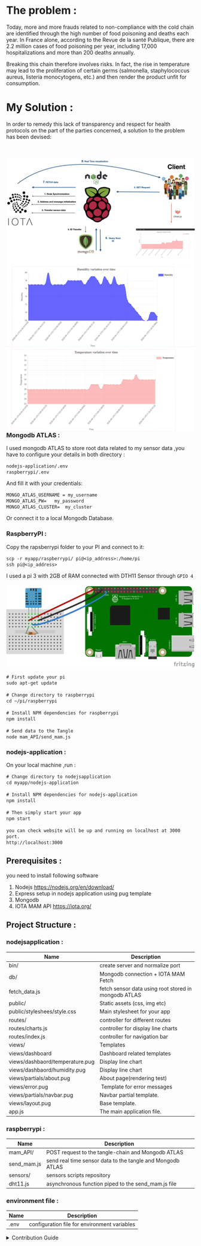 

# The problem :

Today, more and more frauds related to non-compliance with the cold chain are identified through the high number of food poisoning and deaths each year.
In France alone, according to the Revue de la santé Publique, there are 2.2 million cases of food poisoning per year, including 17,000 hospitalizations and more than 200 deaths annually.

Breaking this chain therefore involves risks. In fact, the rise in temperature may lead to the proliferation of certain germs (salmonella, staphylococcus aureus, listeria monocytogens, etc.) and then render the product unfit for consumption.

# My Solution :
In order to remedy this lack of transparency and respect for health protocols on the part of the parties concerned, a solution to the problem has been devised:


<br></br>
<img src="./img/project.png">
<img align="right"  src="./img/humidity.png">
<img align="left"  src="./img/temperature.png">



### Mongodb ATLAS :
I used mongodb ATLAS to store root data related to my sensor data ,you have to configure your details in both directory :

```
nodejs-application/.env 
raspberrypi/.env
```
And fill it with your credentials:
```
MONGO_ATLAS_USERNAME = my_username
MONGO_ATLAS_PW=   my_password
MONGO_ATLAS_CLUSTER=  my_cluster
```

Or connect it to a local Mongodb Database.


### RaspberryPI :
Copy the rapsberrypi folder to your PI and connect to it:
```
scp -r myapp/raspberrypi/ pi@<ip_address>:/home/pi
ssh pi@<ip_address>
```

I used a pi 3 with 2GB of RAM connected with DTH11 Sensor through  ```GPIO 4```
<br></br>
<img src="./img/dht11-pi.png">

```
# First update your pi
sudo apt-get update

# Change directory to raspberrypi
cd ~/pi/raspberrypi 

# Install NPM dependencies for raspberrypi 
npm install 

# Send data to the Tangle
node mam_API/send_mam.js
```
### nodejs-application :

On your local machine ,run :
```
# Change directory to nodejsapplication 
cd myapp/nodejs-application  

# Install NPM dependencies for nodejs-application 
npm install

# Then simply start your app
npm start

you can check website will be up and running on localhost at 3000 port.
http://localhost:3000
```

## Prerequisites : 

you need to install following software 
1)	Nodejs https://nodejs.org/en/download/
2)	Express setup in nodejs application using pug template
3)	Mongodb
5)	IOTA  MAM API https://iota.org/


## Project Structure :
### nodejsapplication :
Name | Description
-- | --
bin/ | create server and normalize port
db/ | Mongodb connection + IOTA MAM Fetch
fetch_data.js | fetch sensor data using root stored in mongodb ATLAS 
public/ | Static assets (css, img etc)
public/styleshees/style.css | Main stylesheet for your app
routes/ | controller for different routes
routes/charts.js | controller for display line charts  
routes/index.js | controller for navigation bar
views/ | Templates
views/dashboard | Dashboard related templates
views/dashbaord/temperature.pug | Display line chart
views/dashbaord/humidity.pug | Display line chart
views/partials/about.pug | About page(rendering test)
views/error.pug |  Template for error messages
views/partials/navbar.pug | Navbar partial template.
views/layout.pug | Base template.
app.js | The main application file.

### raspberrypi :
Name | Description
-- | --
mam_API/ | POST request to the tangle-chain and Mongodb ATLAS  
send_mam.js | send real time sensor data to the tangle and Mongodb ATLAS
sensors/ | sensors scripts  repository 
dht11.js | asynchronous function piped to the send_mam.js file

### environment file :
Name | Description
-- | --
.env | configuration file for environment variables


<details>
  <summary>Contribution Guide</summary>
  
  1. Fork the repository.

2. Clone the fork to your local machine and add upstream remote:

```sh
git clone https://github.com/<your username>/material-ui.git
cd material-ui
git remote add upstream https://github.com/mui-org/material-ui.git
```

3. Synchronize your local `next` branch with the upstream one:

```sh
git checkout next
git pull upstream next
```
4. Create a new topic branch:

```sh
git checkout -b my-topic-branch
```

5. Make changes, commit and push to your fork:

```sh
git push -u origin HEAD
```

6. Go to [the repository](https://github.com/mui-org/material-ui) and make a Pull Request.

The core team is monitoring for Pull Requests. We will review your Pull Request and either merge it, request changes to it, or close it with an explanation.

</details>
